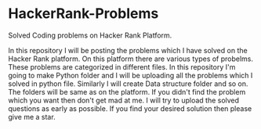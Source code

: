 # HackerRank-Problems
Solved Coding problems on Hacker Rank Platform.

In this repository I will be posting the problems which I have solved on the Hacker Rank platform.
On this platform there are various types of probelms. These problems are categorized in different files.
In this repository I'm going to make Python folder and I will be uploading all the problems which I solved in python file.
Similarly I will create Data structure folder and so on. The folders will be same as on the platform.
If you didn't find the problem which you want then don't get mad at me. I will try to upload the solved questions as early as possible.
If you find your desired solution then please give me a star. 
